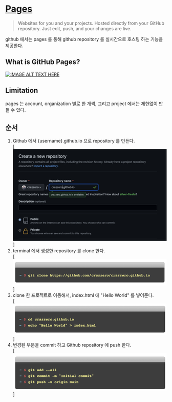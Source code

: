 # [Pages](https://pages.github.com/)

> Websites for you and your projects.
> Hosted directly from your GitHub repository. Just edit, push, and your changes are live.

github 에서는 pages 를 통해 github repository 를 실시간으로 호스팅 하는 기능을 제공한다.  

## What is GitHub Pages?

[![IMAGE ALT TEXT HERE](https://img.youtube.com/vi/2MsN8gpT6jY/0.jpg)](https://www.youtube.com/watch?v=2MsN8gpT6jY)

## Limitation

pages 는 account, organization 별로 한 개씩, 그리고 project 에서는 제한없이 만들 수 있다.

## 순서

1. Github 에서 {username}.github.io 으로 repository 를 만든다.  
[![Image](./img/create_pages.png)]
2. terminal 에서 생성한 repository 를 clone 한다.  
[![Image](./img/create_pages_terminal1.png)]
3. clone 한 프로젝트로 이동해서, index.html 에 "Hello World" 를 넣어준다.  
[![Image](./img/create_pages_terminal2.png)]
4. 변경된 부분을 commit 하고 Github repository 에 push 한다.  
[![Image](./img/create_pages_terminal3.png)]
